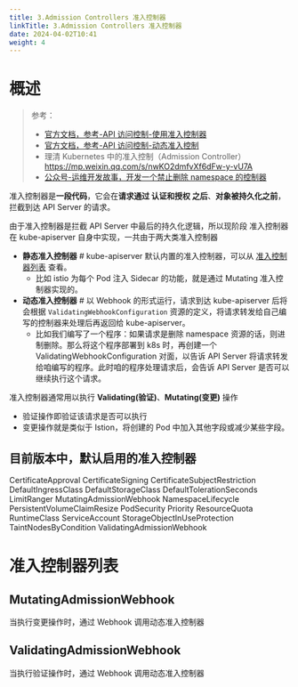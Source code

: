 ```yaml
---
title: 3.Admission Controllers 准入控制器
linkTitle: 3.Admission Controllers 准入控制器
date: 2024-04-02T10:41
weight: 4
---
```


# 概述

> 参考：
> - [官方文档，参考-API 访问控制-使用准入控制器](https://kubernetes.io/docs/reference/access-authn-authz/admission-controllers/)
> - [官方文档，参考-API 访问控制-动态准入控制](https://kubernetes.io/docs/reference/access-authn-authz/extensible-admission-controllers/)
> - 理清 Kubernetes 中的准入控制（Admission Controller）<https://mp.weixin.qq.com/s/nwKO2dmfvXf6dFw-y-vU7A>
> - [公众号-运维开发故事，开发一个禁止删除 namespace 的控制器](https://mp.weixin.qq.com/s/GdxSWFEyM1PYP30f3a-FCQ)

准入控制器是**一段代码**，它会在**请求通过 认证和授权 之后**、**对象被持久化之前**，拦截到达 API Server 的请求。

由于准入控制器是拦截 API Server 中最后的持久化逻辑，所以现阶段 准入控制器在 kube-apiserver 自身中实现，一共由于两大类准入控制器

- **静态准入控制器** # kube-apiserver 默认内置的准入控制器，可以从 [准入控制器列表](#Yd0ra) 查看。
  - 比如 istio 为每个 Pod 注入 Sidecar 的功能，就是通过 Mutating 准入控制器实现的。
- **动态准入控制器** # 以 Webhook 的形式运行，请求到达 kube-apiserver 后将会根据 `ValidatingWebhookConfiguration` 资源的定义，将请求转发给自己编写的控制器来处理后再返回给 kube-apiserver。
  - 比如我们编写了一个程序：如果请求是删除 namespace 资源的话，则进制删除。那么将这个程序部署到 k8s 时，再创建一个 ValidatingWebhookConfiguration 对面，以告诉 API Server 将请求转发给咱编写的程序。此时咱的程序处理请求后，会告诉 API Server 是否可以继续执行这个请求。

准入控制器通常用以执行 **Validating(验证)**、**Mutating(变更)** 操作

- 验证操作即验证该请求是否可以执行
- 变更操作就是类似于 Istion，将创建的 Pod 中加入其他字段或减少某些字段。

## 目前版本中，默认启用的准入控制器

CertificateApproval
CertificateSigning
CertificateSubjectRestriction
DefaultIngressClass
DefaultStorageClass
DefaultTolerationSeconds
LimitRanger
MutatingAdmissionWebhook
NamespaceLifecycle
PersistentVolumeClaimResize
PodSecurity
Priority
ResourceQuota
RuntimeClass
ServiceAccount
StorageObjectInUseProtection
TaintNodesByCondition
ValidatingAdmissionWebhook

# 准入控制器列表

## MutatingAdmissionWebhook

当执行变更操作时，通过 Webhook 调用动态准入控制器

## ValidatingAdmissionWebhook

当执行验证操作时，通过 Webhook 调用动态准入控制器
